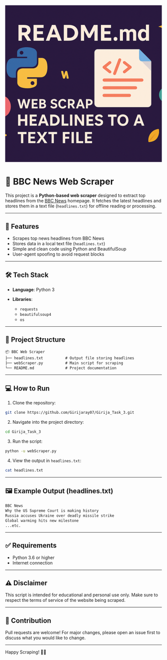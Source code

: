 # [![BBC News Web Scraper](./Images/Header.png)](https://github.com/Girijaray07/Girija_Task_3)

# 📰 BBC News Web Scraper

This project is a **Python-based web scraper** designed to extract top headlines from the [BBC News](https://www.bbc.com/news) homepage. It fetches the latest headlines and stores them in a text file (`headlines.txt`) for offline reading or processing.

---

## 🚀 Features

* Scrapes top news headlines from BBC News
* Stores data in a local text file (`headlines.txt`)
* Simple and clean code using Python and BeautifulSoup
* User-agent spoofing to avoid request blocks

---

## 🛠️ Tech Stack

* **Language**: Python 3
* **Libraries**:

  * `requests`
  * `beautifulsoup4`
  * `os`

---

## 📁 Project Structure

```
📦 BBC Web Scraper
├── headlines.txt          # Output file storing headlines
├── webScraper.py          # Main script for scraping
└── README.md              # Project documentation
```

---

## 💻 How to Run

1. Clone the repository:

```bash
git clone https://github.com/Girijaray07/Girija_Task_3.git
```

2. Navigate into the project directory:

```bash
cd Girija_Task_3
```

3. Run the script:

```bash
python -u webScraper.py
```

4. View the output in `headlines.txt`:

```bash
cat headlines.txt
```

---

## 🖼️ Example Output (headlines.txt)

```
BBC News
Why the US Supreme Court is making history
Russia accuses Ukraine over deadly missile strike
Global warming hits new milestone
...etc.
```

---

## ✅ Requirements

* Python 3.6 or higher
* Internet connection

---

## ⚠️ Disclaimer

This script is intended for educational and personal use only. Make sure to respect the terms of service of the website being scraped.

---

## 🙌 Contribution

Pull requests are welcome! For major changes, please open an issue first to discuss what you would like to change.

---


Happy Scraping! 🧠📄